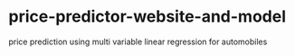 # price-predictor-website-and-model
price prediction using multi variable linear regression for automobiles
